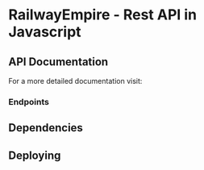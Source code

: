 # RailwayEmpire - Rest API in Javascript

## API Documentation
For a more detailed documentation visit: 

### Endpoints

## Dependencies

## Deploying
